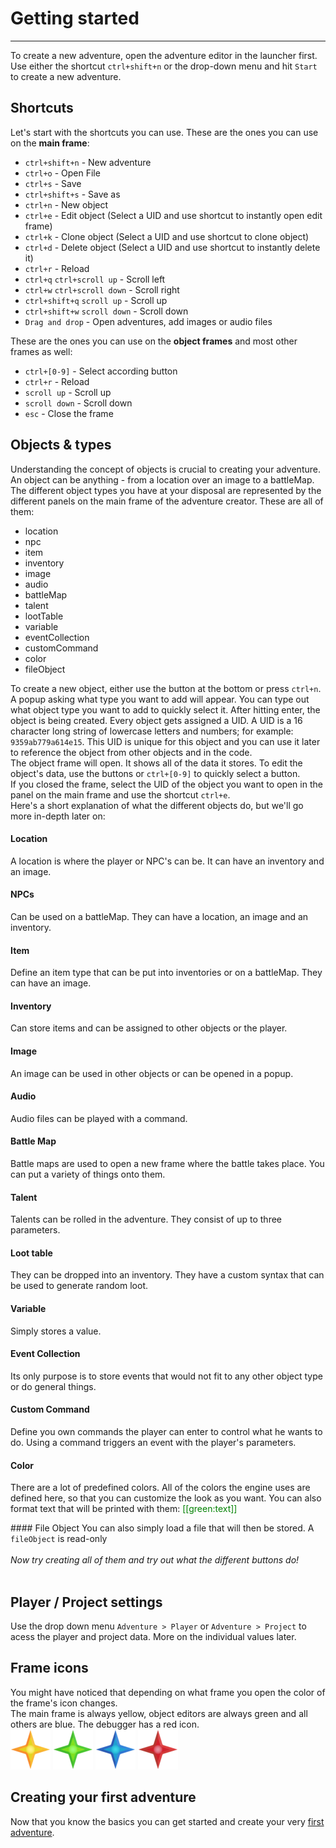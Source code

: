 # Getting started
___


To create a new adventure, open the adventure editor in the launcher first.  
Use either the shortcut `ctrl+shift+n` or the drop-down menu and hit `Start` to create a new adventure.
  
  
## Shortcuts
Let's start with the shortcuts you can use. These are the ones you can use on the **main frame**:
  
* `ctrl+shift+n` - New adventure
* `ctrl+o` - Open File
* `ctrl+s` - Save
* `ctrl+shift+s` - Save as
* `ctrl+n` - New object
* `ctrl+e` - Edit object (Select a UID and use shortcut to instantly open edit frame)
* `ctrl+k` - Clone object (Select a UID and use shortcut to clone object)
* `ctrl+d` - Delete object (Select a UID and use shortcut to instantly delete it)
* `ctrl+r` - Reload
* `ctrl+q` `ctrl+scroll up` - Scroll left
* `ctrl+w` `ctrl+scroll down` - Scroll right
* `ctrl+shift+q` `scroll up` - Scroll up
* `ctrl+shift+w` `scroll down` - Scroll down
* `Drag and drop` - Open adventures, add images or audio files

These are the ones you can use on the **object frames** and most other frames as well:
  
* `ctrl+[0-9]` - Select according button
* `ctrl+r` - Reload
* `scroll up` - Scroll up
* `scroll down` - Scroll down
* `esc` - Close the frame


## Objects & types
Understanding the concept of objects is crucial to creating your adventure.  
An object can be anything - from a location over an image to a battleMap. The different object types you have at your disposal are represented by the different panels on the main frame of the adventure creator. These are all of them:
  
  * location
  * npc
  * item
  * inventory
  * image
  * audio
  * battleMap
  * talent
  * lootTable
  * variable
  * eventCollection
  * customCommand
  * color
  * fileObject

To create a new object, either use the button at the bottom or press `ctrl+n`.  
A popup asking what type you want to add will appear. You can type out what object type you want to add to quickly select it. After hitting enter, the object is being created. Every object gets assigned a UID. A UID is a 16 character long string of lowercase letters and numbers; for example: `9359ab779a614e15`. This UID is unique for this object and you can use it later to reference the object from other objects and in the code.  
The object frame will open. It shows all of the data it stores. To edit the object's data, use the buttons or `ctrl+[0-9]` to quickly select a button.  
If you closed the frame, select the UID of the object you want to open in the panel on the main frame and use the shortcut `ctrl+e`.  
Here's a short explanation of what the different objects do, but we'll go more in-depth later on:

#### Location
A location is where the player or NPC's can be. It can have an inventory and an image.
#### NPCs
Can be used on a battleMap. They can have a location, an image and an inventory.
#### Item
Define an item type that can be put into inventories or on a battleMap. They can have an image.
#### Inventory
Can store items and can be assigned to other objects or the player.
#### Image
An image can be used in other objects or can be opened in a popup.
#### Audio
Audio files can be played with a command.
#### Battle Map
Battle maps are used to open a new frame where the battle takes place. You can put a variety of things onto them.
#### Talent
Talents can be rolled in the adventure. They consist of up to three parameters.
#### Loot table
They can be dropped into an inventory. They have a custom syntax that can be used to generate random loot.
#### Variable
Simply stores a value.
#### Event Collection
Its only purpose is to store events that would not fit to any other object type or do general things.
#### Custom Command
Define you own commands the player can enter to control what he wants to do. Using a command triggers an event with the player's parameters.
#### Color
There are a lot of predefined colors. All of the colors the engine uses are defined here, so that you can customize the look as you want. You can also format text that will be printed with them: <span style="color:green">[[green:text]]</span>

‏‏‎#### File Object
You can also simply load a file that will then be stored. A `fileObject` is read-only
 ‎  
‏‏‎ ‎  
_Now try creating all of them and try out what the different buttons do!_
‏‏‎ ‎  
‏‏‎ ‎  
## Player / Project settings
Use the drop down menu `Adventure > Player` or `Adventure > Project` to acess the player and project data. More on the individual values later.

## Frame icons
You might have noticed that depending on what frame you open the color of the frame's icon changes.  
The main frame is always yellow, object editors are always green and all others are blue. The debugger has a red icon.  
![Yellow](img/iconyellow.png) ![Green](img/icongreen.png) ![Blue](img/iconblue.png) ![Red](img/iconred.png)

## Creating your first adventure
Now that you know the basics you can get started and create your very [first adventure](first-adventure.md).

